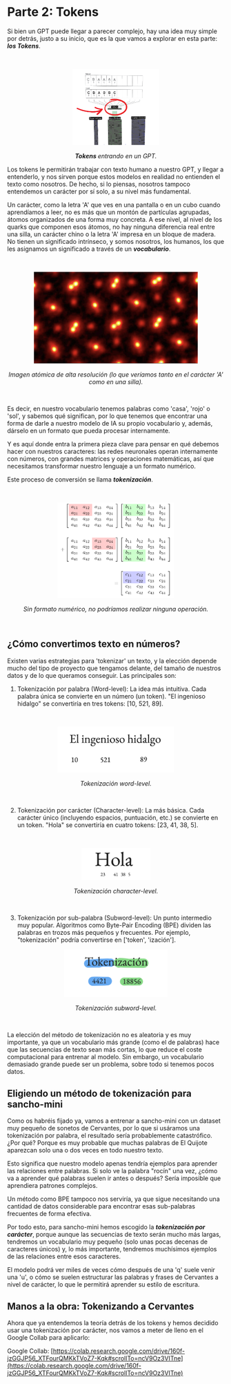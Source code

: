 # Parte 2: Tokens

Si bien un GPT puede llegar a parecer complejo, hay una idea muy simple por detrás, justo a su inicio, que es la que vamos a explorar en esta parte: ***los Tokens***.

<br>

<p align="center">
  <img src="../assets/tokens-entrada.png" style="max-width: 200px; height: auto;">
</p>
<p align="center"><i><b>Tokens </b> entrando en un GPT.</i></p>



Los tokens le permitirán trabajar con texto humano a nuestro GPT, y llegar a entenderlo, y nos sirven porque estos modelos en realidad no entienden el texto como nosotros. De hecho, si lo piensas, nosotros tampoco entendemos un carácter por sí solo, a su nivel más fundamental.

Un carácter, como la letra 'A' que ves en una pantalla o en un cubo cuando aprendíamos a leer, no es más que un montón de partículas agrupadas, átomos organizados de una forma muy concreta. A ese nivel, al nivel de los quarks que componen esos átomos, no hay ninguna diferencia real entre una silla, un carácter chino o la letra 'A' impresa en un bloque de madera. No tienen un significado intrínseco, y somos nosotros, los humanos, los que les asignamos un significado a través de un ***vocabulario***.

<br>

<p align="center">
  <img src="../assets/imagen_atomica.png" style="max-width: 380px; height: auto;">
</p>
<p align="center"><i>Imagen atómica de alta resolución (lo que veríamos tanto en el carácter 'A' como en una silla).</i></p>

<br>

Es decir, en nuestro vocabulario tenemos palabras como 'casa', 'rojo' o 'sol', y sabemos qué significan, por lo que tenemos que encontrar una forma de darle a nuestro modelo de IA su propio vocabulario y, además, dárselo en un formato que pueda procesar internamente. 

Y es aquí donde entra la primera pieza clave para pensar en qué debemos hacer con nuestros caracteres: las redes neuronales operan internamente con números, con grandes matrices y operaciones matemáticas, así que necesitamos transformar nuestro lenguaje a un formato numérico.

Este proceso de conversión se llama ***tokenización***.

<br>

<p align="center">
  <img src="../assets/operaciones.svg" style="max-width: 270px; height: auto;">
</p>
<p align="center"><i>Sin formato numérico, no podríamos realizar ninguna operación.</i></p>

<br>

## ¿Cómo convertimos texto en números?

Existen varias estrategias para 'tokenizar' un texto, y la elección depende mucho del tipo de proyecto que tengamos delante, del tamaño de nuestros datos y de lo que queramos conseguir. Las principales son:

1. Tokenización por palabra (Word-level): La idea más intuitiva. Cada palabra única se convierte en un número (un token). "El ingenioso hidalgo" se convertiría en tres tokens: [10, 521, 89].

<br>

<p align="center">
  <img src="../assets/word-level.png" style="max-width: 270px; height: auto;">
</p>
<p align="center"><i>Tokenización word-level.</i></p>

<br>

2. Tokenización por carácter (Character-level): La más básica. Cada carácter único (incluyendo espacios, puntuación, etc.) se convierte en un token. "Hola" se convertiría en cuatro tokens: [23, 41, 38, 5].

<br>

<p align="center">
  <img src="../assets/character-level.png" style="max-width: 160px; height: auto;">
</p>
<p align="center"><i>Tokenización character-level.</i></p>

<br>


3. Tokenización por sub-palabra (Subword-level): Un punto intermedio muy popular. Algoritmos como Byte-Pair Encoding (BPE) dividen las palabras en trozos más pequeños y frecuentes. Por ejemplo, "tokenización" podría convertirse en ['token', 'ización'].

<p align="center">
  <img src="../assets/subword-level.png" style="max-width: 240px; height: auto;">
</p>
<p align="center"><i>Tokenización subword-level.</i></p>

<br>

La elección del método de tokenización no es aleatoria y es muy importante, ya que un vocabulario más grande (como el de palabras) hace que las secuencias de texto sean más cortas, lo que reduce el coste computacional para entrenar al modelo. Sin embargo, un vocabulario demasiado grande puede ser un problema, sobre todo si tenemos pocos datos.

## Eligiendo un método de tokenización para sancho-mini

Como os habréis fijado ya, vamos a entrenar a sancho-mini con un dataset muy pequeño de sonetos de Cervantes, por lo que si usáramos una tokenización por palabra, el resultado sería probablemente catastrófico. ¿Por qué? Porque es muy probable que muchas palabras de El Quijote aparezcan solo una o dos veces en todo nuestro texto.


Esto significa que nuestro modelo apenas tendría ejemplos para aprender las relaciones entre palabras. Si solo ve la palabra "rocín" una vez, ¿cómo va a aprender qué palabras suelen ir antes o después? Sería imposible que aprendiera patrones complejos.


Un método como BPE tampoco nos serviría, ya que sigue necesitando una cantidad de datos considerable para encontrar esas sub-palabras frecuentes de forma efectiva.


Por todo esto, para sancho-mini hemos escogido la ***tokenización por carácter***, porque aunque las secuencias de texto serán mucho más largas, tendremos un vocabulario muy pequeño (solo unas pocas decenas de caracteres únicos) y, lo más importante, tendremos muchísimos ejemplos de las relaciones entre esos caracteres. 

El modelo podrá ver miles de veces cómo después de una 'q' suele venir una 'u', o cómo se suelen estructurar las palabras y frases de Cervantes a nivel de carácter, lo que le permitirá aprender su estilo de escritura.

## Manos a la obra: Tokenizando a Cervantes

Ahora que ya entendemos la teoría detrás de los tokens y hemos decidido usar una tokenización por carácter, nos vamos a meter de lleno en el Google Collab para aplicarlo:


Google Collab: [https://colab.research.google.com/drive/160f-jzGGJP56_XTFourQMKkTVoZ7-Kqk#scrollTo=ncV9Oz3VITne](https://colab.research.google.com/drive/160f-jzGGJP56_XTFourQMKkTVoZ7-Kqk#scrollTo=ncV9Oz3VITne)